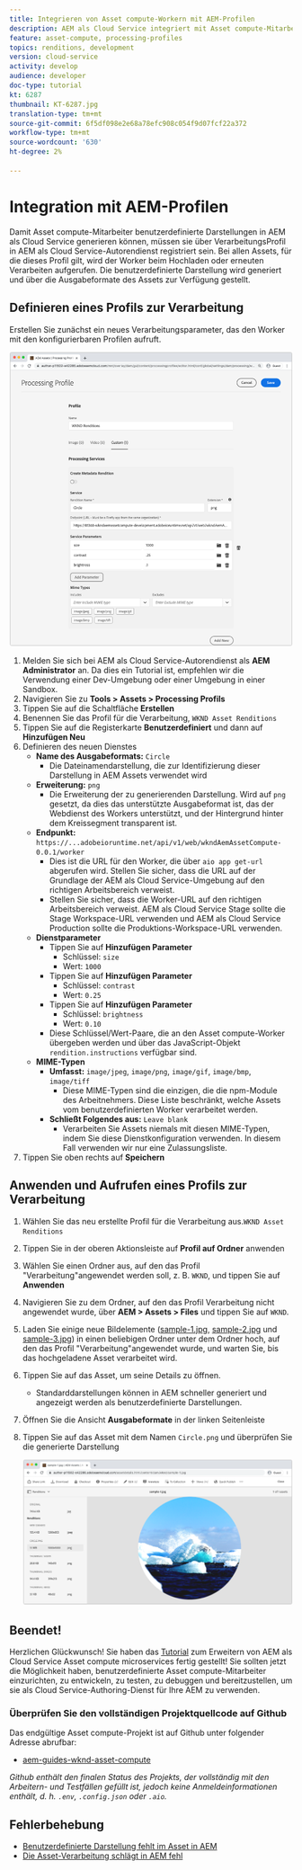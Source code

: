 ```yaml
---
title: Integrieren von Asset compute-Workern mit AEM-Profilen
description: AEM als Cloud Service integriert mit Asset compute-Mitarbeitern, die über AEM Assets Processing-Profil in Adobe I/O Runtime bereitgestellt werden. Verarbeitungsdateien werden im Autorendienst so konfiguriert, dass bestimmte Profil mit benutzerdefinierten Workern verarbeitet und die von den Workern erzeugten Dateien als Asset-Darstellungen gespeichert werden.
feature: asset-compute, processing-profiles
topics: renditions, development
version: cloud-service
activity: develop
audience: developer
doc-type: tutorial
kt: 6287
thumbnail: KT-6287.jpg
translation-type: tm+mt
source-git-commit: 6f5df098e2e68a78efc908c054f9d07fcf22a372
workflow-type: tm+mt
source-wordcount: '630'
ht-degree: 2%

---
```



# Integration mit AEM-Profilen

Damit Asset compute-Mitarbeiter benutzerdefinierte Darstellungen in AEM als Cloud Service generieren können, müssen sie über VerarbeitungsProfil in AEM als Cloud Service-Autorendienst registriert sein. Bei allen Assets, für die dieses Profil gilt, wird der Worker beim Hochladen oder erneuten Verarbeiten aufgerufen. Die benutzerdefinierte Darstellung wird generiert und über die Ausgabeformate des Assets zur Verfügung gestellt.

## Definieren eines Profils zur Verarbeitung

Erstellen Sie zunächst ein neues Verarbeitungsparameter, das den Worker mit den konfigurierbaren Profilen aufruft.

![Profil wird verarbeitet](./assets/processing-profiles/new-processing-profile.png)

1. Melden Sie sich bei AEM als Cloud Service-Autorendienst als __AEM Administrator__ an. Da dies ein Tutorial ist, empfehlen wir die Verwendung einer Dev-Umgebung oder einer Umgebung in einer Sandbox.
1. Navigieren Sie zu __Tools > Assets > Processing Profils__
1. Tippen Sie auf die Schaltfläche __Erstellen__
1. Benennen Sie das Profil für die Verarbeitung, `WKND Asset Renditions`
1. Tippen Sie auf die Registerkarte __Benutzerdefiniert__ und dann auf __Hinzufügen Neu__
1. Definieren des neuen Dienstes
   + __Name des Ausgabeformats:__ `Circle`
      + Die Dateinamendarstellung, die zur Identifizierung dieser Darstellung in AEM Assets verwendet wird
   + __Erweiterung:__ `png`
      + Die Erweiterung der zu generierenden Darstellung. Wird auf `png` gesetzt, da dies das unterstützte Ausgabeformat ist, das der Webdienst des Workers unterstützt, und der Hintergrund hinter dem Kreissegment transparent ist.
   + __Endpunkt:__ `https://...adobeioruntime.net/api/v1/web/wkndAemAssetCompute-0.0.1/worker`
      + Dies ist die URL für den Worker, die über `aio app get-url` abgerufen wird. Stellen Sie sicher, dass die URL auf der Grundlage der AEM als Cloud Service-Umgebung auf den richtigen Arbeitsbereich verweist.
      + Stellen Sie sicher, dass die Worker-URL auf den richtigen Arbeitsbereich verweist. AEM als Cloud Service Stage sollte die Stage Workspace-URL verwenden und AEM als Cloud Service Production sollte die Produktions-Workspace-URL verwenden.
   + __Dienstparameter__
      + Tippen Sie auf __Hinzufügen Parameter__
         + Schlüssel: `size`
         + Wert: `1000`
      + Tippen Sie auf __Hinzufügen Parameter__
         + Schlüssel: `contrast`
         + Wert: `0.25`
      + Tippen Sie auf __Hinzufügen Parameter__
         + Schlüssel: `brightness`
         + Wert: `0.10`
      + Diese Schlüssel/Wert-Paare, die an den Asset compute-Worker übergeben werden und über das JavaScript-Objekt `rendition.instructions` verfügbar sind.
   + __MIME-Typen__
      + __Umfasst:__ `image/jpeg`,  `image/png`,  `image/gif`,  `image/bmp`,  `image/tiff`
         + Diese MIME-Typen sind die einzigen, die die npm-Module des Arbeitnehmers. Diese Liste beschränkt, welche Assets vom benutzerdefinierten Worker verarbeitet werden.
      + __Schließt Folgendes aus:__ `Leave blank`
         + Verarbeiten Sie Assets niemals mit diesen MIME-Typen, indem Sie diese Dienstkonfiguration verwenden. In diesem Fall verwenden wir nur eine Zulassungsliste.
1. Tippen Sie oben rechts auf __Speichern__

## Anwenden und Aufrufen eines Profils zur Verarbeitung

1. Wählen Sie das neu erstellte Profil für die Verarbeitung aus.`WKND Asset Renditions`
1. Tippen Sie in der oberen Aktionsleiste auf __Profil auf Ordner__ anwenden
1. Wählen Sie einen Ordner aus, auf den das Profil &quot;Verarbeitung&quot;angewendet werden soll, z. B. `WKND`, und tippen Sie auf __Anwenden__
1. Navigieren Sie zu dem Ordner, auf den das Profil Verarbeitung nicht angewendet wurde, über __AEM > Assets > Files__ und tippen Sie auf `WKND`.
1. Laden Sie einige neue Bildelemente ([sample-1.jpg](../assets/samples/sample-1.jpg), [sample-2.jpg](../assets/samples/sample-2.jpg) und [sample-3.jpg](../assets/samples/sample-3.jpg)) in einen beliebigen Ordner unter dem Ordner hoch, auf den das Profil &quot;Verarbeitung&quot;angewendet wurde, und warten Sie, bis das hochgeladene Asset verarbeitet wird.
1. Tippen Sie auf das Asset, um seine Details zu öffnen.
   + Standarddarstellungen können in AEM schneller generiert und angezeigt werden als benutzerdefinierte Darstellungen.
1. Öffnen Sie die Ansicht __Ausgabeformate__ in der linken Seitenleiste
1. Tippen Sie auf das Asset mit dem Namen `Circle.png` und überprüfen Sie die generierte Darstellung

   ![Generierte Darstellung](./assets/processing-profiles/rendition.png)

## Beendet!

Herzlichen Glückwunsch! Sie haben das [Tutorial](../overview.md) zum Erweitern von AEM als Cloud Service Asset compute microservices fertig gestellt! Sie sollten jetzt die Möglichkeit haben, benutzerdefinierte Asset compute-Mitarbeiter einzurichten, zu entwickeln, zu testen, zu debuggen und bereitzustellen, um sie als Cloud Service-Authoring-Dienst für Ihre AEM zu verwenden.

### Überprüfen Sie den vollständigen Projektquellcode auf Github

Das endgültige Asset compute-Projekt ist auf Github unter folgender Adresse abrufbar:

+ [aem-guides-wknd-asset-compute](https://github.com/adobe/aem-guides-wknd-asset-compute)

_Github enthält den finalen Status des Projekts, der vollständig mit den Arbeitern- und Testfällen gefüllt ist, jedoch keine Anmeldeinformationen enthält, d. h. `.env`, `.config.json` oder `.aio`._

## Fehlerbehebung

+ [Benutzerdefinierte Darstellung fehlt im Asset in AEM](../troubleshooting.md#custom-rendition-missing-from-asset)
+ [Die Asset-Verarbeitung schlägt in AEM fehl](../troubleshooting.md#asset-processing-fails)
